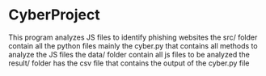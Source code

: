 # CyberProject

This program analyzes JS files to identify phishing websites
the src/ folder contain all the python files mainly the cyber.py that contains all methods to analyze the JS files
the data/ folder contain all js files to be analyzed
the result/ folder has the csv file that contains the output of the cyber.py file
